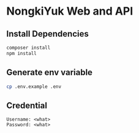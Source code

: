 # NongkiYuk Web and API

## Install Dependencies
```bash
composer install
npm install
```

## Generate env variable
```bash
cp .env.example .env
```

## Credential
```
Username: <what>
Password: <what>
```
